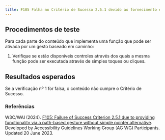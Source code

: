 ```yaml
---
title: F105 Falha no Critério de Sucesso 2.5.1 devido ao fornecimento de funcionalidade através de um gesto baseado em caminho sem uma simples alternativa de ponteiro
---
```


## Procedimentos de teste

Para cada parte do conteúdo que implementa uma função que pode ser ativada por um gesto baseado em caminho:
1. Verifique se estão disponíveis controles através dos quais a mesma função pode ser executada através de simples toques ou cliques.

## Resultados esperados
Se a verificação nº 1 for falsa, o conteúdo não cumpre o Critério de Sucesso.

### Referências

W3C/WAI (2024). [F105: Failure of Success Criterion 2.5.1 due to providing functionality via a path-based gesture without simple pointer alternative](https://www.w3.org/WAI/WCAG21/Techniques/failures/F105). Developed by Accessibility Guidelines Working Group (AG WG) Participants. Updated 20 June 2023.